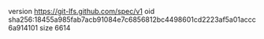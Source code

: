 version https://git-lfs.github.com/spec/v1
oid sha256:18455a985fab7acb91084e7c6856812bc4498601cd2223af5a01accc6a914101
size 6614
